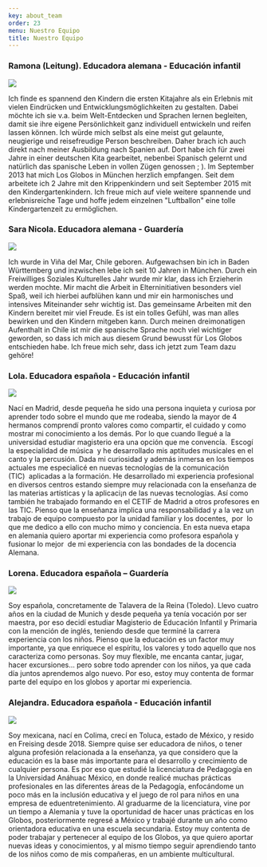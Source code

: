 ```yaml
---
key: about_team
order: 23
menu: Nuestro Equipo
title: Nuestro Equipo
---
```

### **Ramona** (Leitung). Educadora alemana - Educación infantil

![](http://losglobos.de/img/profe_1.jpg)

Ich finde es spannend den Kindern die ersten Kitajahre als ein Erlebnis mit vielen Eindrücken und Entwicklungsmöglichkeiten zu gestalten. Dabei möchte ich sie v.a. beim Welt-Entdecken und Sprachen lernen begleiten, damit sie ihre eigene Persönlichkeit ganz individuell entwickeln und reifen lassen können. 
Ich würde mich selbst als eine meist gut gelaunte, neugierige und reisefreudige Person beschreiben. Daher brach ich auch direkt nach meiner Ausbildung nach Spanien auf. Dort habe ich für zwei Jahre in einer deutschen Kita gearbeitet, nebenbei Spanisch gelernt und natürlich das spanische Leben in vollen Zügen genossen ; ).
Im September 2013 hat mich Los Globos in München herzlich empfangen. Seit dem arbeitete ich 2 Jahre mit den Krippenkindern und seit September 2015 mit den Kindergartenkindern.
Ich freue mich auf viele weitere spannende und erlebnisreiche Tage und hoffe jedem einzelnen "Luftballon" eine tolle Kindergartenzeit zu ermöglichen.


### **Sara Nicola**. Educadora alemana - Guardería

![](http://losglobos.de/img/profe_2.jpg)

Ich wurde in Viña del Mar, Chile geboren. Aufgewachsen bin ich in Baden Württemberg und inzwischen lebe ich seit 10 Jahren in München. Durch ein Freiwilliges Soziales Kulturelles Jahr wurde mir klar, dass ich Erzieherin werden mochte. 
Mir macht die Arbeit in Elterninitiativen besonders viel Spaß, weil ich hierbei aufblühen kann und mir ein harmonisches und intensives Miteinander sehr wichtig ist. 
Das gemeinsame Arbeiten mit den Kindern bereitet mir viel Freude. Es ist ein tolles Gefühl, was man alles bewirken und den Kindern mitgeben kann. Durch meinen dreimonatigen Aufenthalt in Chile ist mir die spanische Sprache noch viel wichtiger geworden, so dass ich mich aus diesem Grund  bewusst für Los Globos entschieden habe. Ich freue mich sehr, dass ich jetzt zum Team dazu gehöre!


### **Lola**. Educadora española - Educación infantil

![](http://losglobos.de/img/profe_3.jpg)

Nací en Madrid, desde pequeña he sido una persona inquieta y curiosa por aprender todo sobre el mundo que me rodeaba, siendo la mayor de 4 hermanos comprendí pronto valores como compartir, el cuidado y como mostrar mi conocimiento a los demás. Por lo que cuando llegué a la universidad estudiar magisterio era una opción que me convencía.  Escogí la especialidad de música  y he desarrollado mis aptitudes musicales en el canto y la percusión. Dada mi curiosidad y además inmersa en los tiempos actuales me especialicé en nuevas tecnologías de la comunicación (TIC)  aplicadas a la formación. He desarrollado mi experiencia profesional en diversos centros estando siempre muy relacionada con la enseñanza de las materias artísticas y la aplicaci¡n de las nuevas tecnologías.
Así como también he trabajado formando en el CETIF de Madrid a otros profesores en las TIC.
Pienso que la enseñanza implica una responsabilidad y a la vez un trabajo de equipo compuesto por la unidad familiar y los docentes,  por  lo que me dedico a ello con mucho mimo y conciencia.
En esta nueva etapa en alemania quiero aportar mi experiencia como profesora española y fusionar lo mejor  de mi experiencia con las bondades de la docencia Alemana.


### **Lorena**. Educadora española – Guardería

![](http://losglobos.de/img/profe_4.jpg)

Soy española, concretamente de Talavera de la Reina (Toledo). Llevo cuatro años en la ciudad de Munich y desde pequeña ya tenía vocación por ser maestra, por eso decidí estudiar Magisterio de Educación Infantil y Primaria con la mención de inglés, teniendo desde que terminé la carrera experiencia con los niños. Pienso que la educación es un factor muy importante, ya que enriquece el espíritu, los valores y todo aquello que nos caracteriza como personas. Soy muy flexible, me encanta cantar, jugar, hacer excursiones… pero sobre todo aprender con los niños, ya que cada día juntos aprendemos algo nuevo. Por eso, estoy muy contenta de formar parte del equipo en los globos y aportar mi experiencia.


### **Alejandra**. Educadora española - Educación infantil

![](http://losglobos.de/img/profe_5.jpg)

Soy mexicana, nací en Colima, crecí en Toluca, estado de México, y resido en Freising desde 2018.
Siempre quise ser educadora de niños, o tener alguna profesión relacionada a la enseñanza, ya que considero que la educación es la base más importante para el desarrollo y crecimiento de cualquier persona. Es por eso que estudié la licenciatura de Pedagogía en la Universidad Anáhuac México, en donde realicé muchas prácticas profesionales en las diferentes áreas de la Pedagogía, enfocándome un poco más en la inclusión educativa y el juego de rol para niños en una empresa de eduentretenimiento.
Al graduarme de la licenciatura, vine por un tiempo a Alemania y tuve la oportunidad de hacer unas prácticas en los Globos, posteriormente regresé a México y trabajé durante un año como orientadora educativa en una escuela secundaria.
Estoy muy contenta de poder trabajar y pertenecer al equipo de los Globos, ya que quiero aportar nuevas ideas y conocimientos, y al mismo tiempo seguir aprendiendo tanto de los niños como de mis compañeras, en un ambiente multicultural.